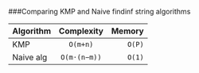 ###Comparing KMP and Naive findinf string algorithms

| Algorithm     | Complexity    | Memory|
| ------------- |:-------------:| -----:|
| KMP           | `O(m+n)`      |`O(P)` |
| Naive alg     | `O(m⋅(n−m))`  |`O(1)` |
